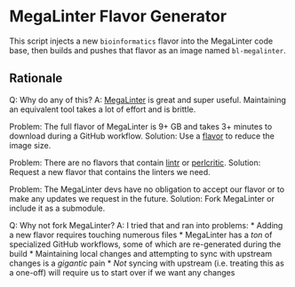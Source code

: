 # MegaLinter Flavor Generator

This script injects a new `bioinformatics` flavor into the MegaLinter code base, then builds and pushes that flavor as an image named `bl-megalinter`.

## Rationale

Q: Why do any of this?
A: [MegaLinter](https://megalinter.io/latest/#why-megalinter) is great and super useful. Maintaining an equivalent tool takes a lot of effort and is brittle.

Problem: The full flavor of MegaLinter is 9+ GB and takes 3+ minutes to download during a GitHub workflow.
Solution: Use a [flavor](https://megalinter.io/latest/flavors/) to reduce the image size.

Problem: There are no flavors that contain [lintr](https://megalinter.io/latest/descriptors/r_lintr/) or [perlcritic](https://megalinter.io/latest/descriptors/perl_perlcritic/).
Solution: Request a new flavor that contains the linters we need.

Problem: The MegaLinter devs have no obligation to accept our flavor or to make any updates we request in the future.
Solution: Fork MegaLinter or include it as a submodule.

Q: Why not fork MegaLinter?
A: I tried that and ran into problems:
    * Adding a new flavor requires touching numerous files
    * MegaLinter has a _ton_ of specialized GitHub workflows, some of which are re-generated during the build
    * Maintaining local changes and attempting to sync with upstream changes is a _gigantic_ pain
    * _Not_ syncing with upstream (i.e. treating this as a one-off) will require us to start over if we want any changes


